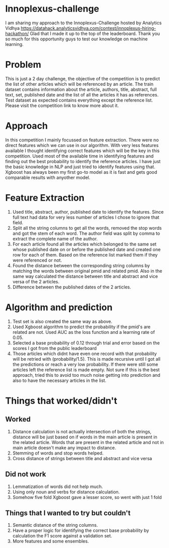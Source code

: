 # Innoplexus-challenge

I am sharing my approach to the Innoplexus-Challenge hosted by Analytics Vidhya https://datahack.analyticsvidhya.com/contest/innoplexus-hiring-hackathon/ Glad that I made it up to the top of the leaderboard. Thank you so much for this opportunity guys to test our knowledge on machine learning. 

# Problem

This is just a 2 day challenge, the objective of the competition is to predict the list of other articles which will be referenced by an article. The train dataset contains information about the article, authors, title, abstract, full text, set, published date and the list of all the articles it has as references. Test dataset as expected contains everything except the reference list. Please visit the competition link to know more about it.

# Approach
In this competition I mainly focussed on feature extraction. There were no direct features which we can use in our algorithm. With very less features available I thought identifying correct features which will be the key in this competition. Used most of the available time in identifying features and finding out the best probability to identify the reference articles. I have just the basic knowledge in NLP and just tried to identify features using that. Xgboost has always been my first go-to model as it is fast and gets good comparable results with anyother model.  

# Feature Extraction
1. Used title, abstract, author, published date to identify the features. Since full text had data for very less number of articles I chose to ignore that field.
2. Split all the string columns to get all the words, removed the stop words and got the stem of each word. The author field was split by comma to extract the complete name of the author.
3. For each article found all the articles which belonged to the same set whose published date on or before the published date and created one row for each of them. Based on the reference list marked them if they were referenced or not.
4. Found the distance between the corresponding string columns by matching the words between original pmid and related pmid. Also in the same way calculated the distance between title and abstract and vice versa of the 2 articles.
5. Difference between the published dates of the 2 articles.

# Algorithm and prediction
1. Test set is also created the same way as above.
2. Used Xgboost algorithm to predict the probability if the pmid's are related are not. Used AUC as the loss function and a learning rate of 0.05.
3. Selected a base probability of 0.12 through trial and error based on the scores I got from the public leaderboard
4. Those articles which didnt have even one record with that probability will be retried with (probability/1.5). This is made recursive until I got all the predictions or reach a very low probability. If there were still some articles left the reference list is made empty. Not sure if this is the best approach, tried this to avoid too much noise getting into prediction and also to have the necessary articles in the list.

# Things that worked/didn't
## Worked
1. Distance calculation is not actually intersection of both the strings, distance will be just based on if words in the main article is present in the related article. Words that are present in the related article and not in main article doesn't make any impact to distance.
2. Stemming of words and stop words helped.
3. Cross distance of strings between title and abstract and vice versa

## Did not work
1. Lemmatization of words did not help much.
2. Using only noun and verbs for distance calculation.
3. Somehow five fold Xgboost gave a lesser score, so went with just 1 fold

## Things that I wanted to try but couldn't
1. Semantic distance of the string columns.
2. Have a proper logic for identifying the correct base probability by calculation the F1 score against a validation set.
3. More features and some ensembles.
